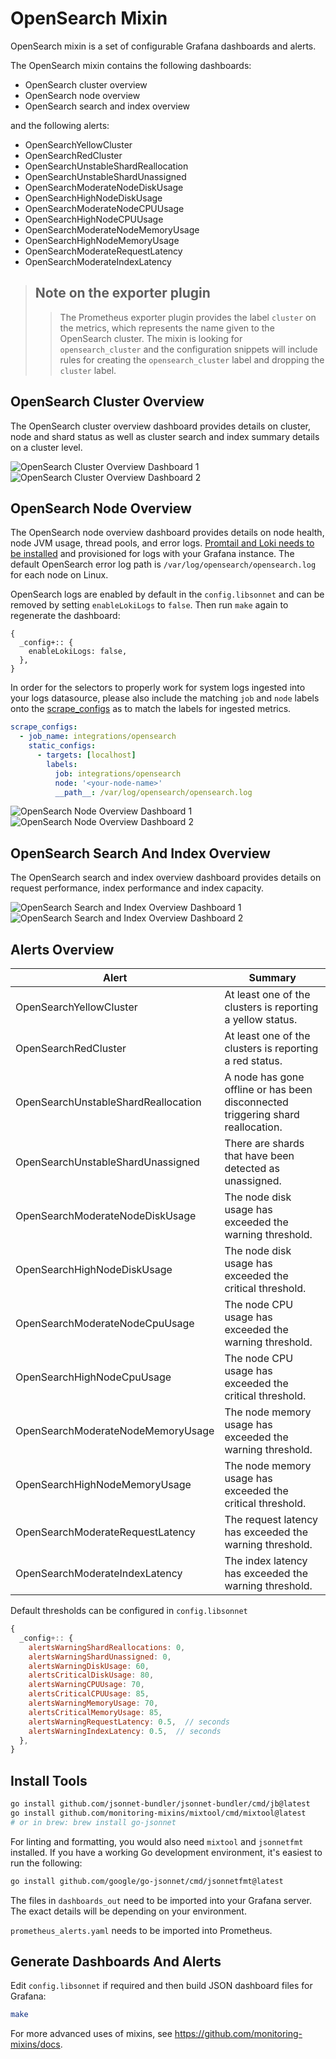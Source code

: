# OpenSearch Mixin

OpenSearch mixin is a set of configurable Grafana dashboards and alerts.

The OpenSearch mixin contains the following dashboards:

- OpenSearch cluster overview
- OpenSearch node overview
- OpenSearch search and index overview

and the following alerts:

- OpenSearchYellowCluster
- OpenSearchRedCluster
- OpenSearchUnstableShardReallocation
- OpenSearchUnstableShardUnassigned
- OpenSearchModerateNodeDiskUsage
- OpenSearchHighNodeDiskUsage
- OpenSearchModerateNodeCPUUsage
- OpenSearchHighNodeCPUUsage
- OpenSearchModerateNodeMemoryUsage
- OpenSearchHighNodeMemoryUsage
- OpenSearchModerateRequestLatency
- OpenSearchModerateIndexLatency

>## **Note on the exporter plugin** 
>>The Prometheus exporter plugin provides the label `cluster` on the metrics, which represents the name given to the OpenSearch cluster.
The mixin is looking for `opensearch_cluster` and the configuration snippets will include rules for creating the `opensearch_cluster` label and dropping the `cluster` label.

## OpenSearch Cluster Overview

The OpenSearch cluster overview dashboard provides details on cluster, node and shard status as well as cluster search and index summary details on a cluster level.

![OpenSearch Cluster Overview Dashboard 1](https://storage.googleapis.com/grafanalabs-integration-assets/opensearch/screenshots/opensearch-cluster-1.png)
![OpenSearch Cluster Overview Dashboard 2](https://storage.googleapis.com/grafanalabs-integration-assets/opensearch/screenshots/opensearch-cluster-2.png)

## OpenSearch Node Overview

The OpenSearch node overview dashboard provides details on node health, node JVM usage, thread pools, and error logs. [Promtail and Loki needs to be installed](https://grafana.com/docs/loki/latest/installation/) and provisioned for logs with your Grafana instance. The default OpenSearch error log path is `/var/log/opensearch/opensearch.log` for each node on Linux.

OpenSearch logs are enabled by default in the `config.libsonnet` and can be removed by setting `enableLokiLogs` to `false`. Then run `make` again to regenerate the dashboard:

```
{
  _config+:: {
    enableLokiLogs: false,
  },
}
```

In order for the selectors to properly work for system logs ingested into your logs datasource, please also include the matching `job` and `node` labels onto the [scrape_configs](https://grafana.com/docs/loki/latest/clients/promtail/configuration/#scrape_configs) as to match the labels for ingested metrics.

```yaml
scrape_configs:
  - job_name: integrations/opensearch
    static_configs:
      - targets: [localhost]
        labels:
          job: integrations/opensearch
          node: '<your-node-name>'
          __path__: /var/log/opensearch/opensearch.log
```

![OpenSearch Node Overview Dashboard 1](https://storage.googleapis.com/grafanalabs-integration-assets/opensearch/screenshots/opensearch-nodes-1.png)
![OpenSearch Node Overview Dashboard 2](https://storage.googleapis.com/grafanalabs-integration-assets/opensearch/screenshots/opensearch-nodes-2.png)

## OpenSearch Search And Index Overview

The OpenSearch search and index overview dashboard provides details on request performance, index performance and index capacity. 

![OpenSearch Search and Index Overview Dashboard 1](https://storage.googleapis.com/grafanalabs-integration-assets/opensearch/screenshots/opensearch-search-index-1.png)
![OpenSearch Search and Index Overview Dashboard 2](https://storage.googleapis.com/grafanalabs-integration-assets/opensearch/screenshots/opensearch-search-index-2.png)

## Alerts Overview


| Alert                               | Summary                                                                         |
|-------------------------------------|---------------------------------------------------------------------------------|
| OpenSearchYellowCluster             | At least one of the clusters is reporting a yellow status.                      |
| OpenSearchRedCluster                | At least one of the clusters is reporting a red status.                         |
| OpenSearchUnstableShardReallocation | A node has gone offline or has been disconnected triggering shard reallocation. |
| OpenSearchUnstableShardUnassigned   | There are shards that have been detected as unassigned.                         |
| OpenSearchModerateNodeDiskUsage     | The node disk usage has exceeded the warning threshold.                         |
| OpenSearchHighNodeDiskUsage         | The node disk usage has exceeded the critical threshold.                        |
| OpenSearchModerateNodeCpuUsage      | The node CPU usage has exceeded the warning threshold.                          |
| OpenSearchHighNodeCpuUsage          | The node CPU usage has exceeded the critical threshold.                         |
| OpenSearchModerateNodeMemoryUsage   | The node memory usage has exceeded the warning threshold.                       |
| OpenSearchHighNodeMemoryUsage       | The node memory usage has exceeded the critical threshold.                      |
| OpenSearchModerateRequestLatency    | The request latency has exceeded the warning threshold.                         |
| OpenSearchModerateIndexLatency      | The index latency has exceeded the warning threshold.                           |

Default thresholds can be configured in `config.libsonnet`

```js
{
  _config+:: {
    alertsWarningShardReallocations: 0,
    alertsWarningShardUnassigned: 0,
    alertsWarningDiskUsage: 60,
    alertsCriticalDiskUsage: 80,
    alertsWarningCPUUsage: 70,
    alertsCriticalCPUUsage: 85,
    alertsWarningMemoryUsage: 70,
    alertsCriticalMemoryUsage: 85,
    alertsWarningRequestLatency: 0.5,  // seconds
    alertsWarningIndexLatency: 0.5,  // seconds
  },
}
```

## Install Tools

```bash
go install github.com/jsonnet-bundler/jsonnet-bundler/cmd/jb@latest
go install github.com/monitoring-mixins/mixtool/cmd/mixtool@latest
# or in brew: brew install go-jsonnet
```

For linting and formatting, you would also need `mixtool` and `jsonnetfmt` installed. If you
have a working Go development environment, it's easiest to run the following:

```bash
go install github.com/google/go-jsonnet/cmd/jsonnetfmt@latest
```

The files in `dashboards_out` need to be imported
into your Grafana server. The exact details will be depending on your environment.

`prometheus_alerts.yaml` needs to be imported into Prometheus.

## Generate Dashboards And Alerts

Edit `config.libsonnet` if required and then build JSON dashboard files for Grafana:

```bash
make
```

For more advanced uses of mixins, see
https://github.com/monitoring-mixins/docs.
